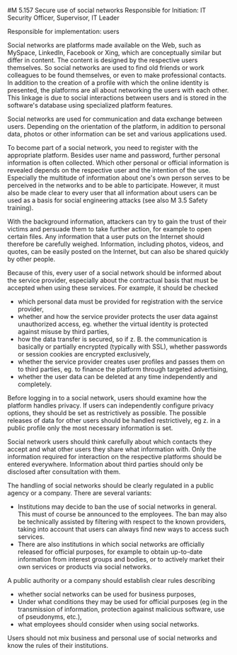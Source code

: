 #M 5.157 Secure use of social networks
Responsible for Initiation: IT Security Officer, Supervisor, IT Leader

Responsible for implementation: users

Social networks are platforms made available on the Web, such as MySpace, LinkedIn, Facebook or Xing, which are conceptually similar but differ in content. The content is designed by the respective users themselves. So social networks are used to find old friends or work colleagues to be found themselves, or even to make professional contacts. In addition to the creation of a profile with which the online identity is presented, the platforms are all about networking the users with each other. This linkage is due to social interactions between users and is stored in the software's database using specialized platform features.

Social networks are used for communication and data exchange between users. Depending on the orientation of the platform, in addition to personal data, photos or other information can be set and various applications used.

To become part of a social network, you need to register with the appropriate platform. Besides user name and password, further personal information is often collected. Which other personal or official information is revealed depends on the respective user and the intention of the use. Especially the multitude of information about one's own person serves to be perceived in the networks and to be able to participate. However, it must also be made clear to every user that all information about users can be used as a basis for social engineering attacks (see also M 3.5 Safety training).

With the background information, attackers can try to gain the trust of their victims and persuade them to take further action, for example to open certain files. Any information that a user puts on the Internet should therefore be carefully weighed. Information, including photos, videos, and quotes, can be easily posted on the Internet, but can also be shared quickly by other people.

Because of this, every user of a social network should be informed about the service provider, especially about the contractual basis that must be accepted when using these services. For example, it should be checked

* which personal data must be provided for registration with the service provider,
* whether and how the service provider protects the user data against unauthorized access, eg. whether the virtual identity is protected against misuse by third parties,
* how the data transfer is secured, so if z. B. the communication is basically or partially encrypted (typically with SSL), whether passwords or session cookies are encrypted exclusively,
* whether the service provider creates user profiles and passes them on to third parties, eg. to finance the platform through targeted advertising,
* whether the user data can be deleted at any time independently and completely.


Before logging in to a social network, users should examine how the platform handles privacy. If users can independently configure privacy options, they should be set as restrictively as possible. The possible releases of data for other users should be handled restrictively, eg z. in a public profile only the most necessary information is set.

Social network users should think carefully about which contacts they accept and what other users they share what information with. Only the information required for interaction on the respective platforms should be entered everywhere. Information about third parties should only be disclosed after consultation with them.

The handling of social networks should be clearly regulated in a public agency or a company. There are several variants:

* Institutions may decide to ban the use of social networks in general. This must of course be announced to the employees. The ban may also be technically assisted by filtering with respect to the known providers, taking into account that users can always find new ways to access such services.
* There are also institutions in which social networks are officially released for official purposes, for example to obtain up-to-date information from interest groups and bodies, or to actively market their own services or products via social networks.


A public authority or a company should establish clear rules describing

* whether social networks can be used for business purposes,
* Under what conditions they may be used for official purposes (eg in the transmission of information, protection against malicious software, use of pseudonyms, etc.),
* what employees should consider when using social networks.


Users should not mix business and personal use of social networks and know the rules of their institutions.



